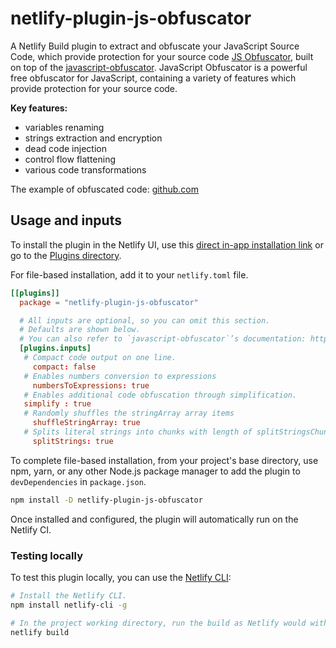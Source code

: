 # netlify-plugin-js-obfuscator

A Netlify Build plugin to extract and obfuscate your JavaScript Source Code, which provide protection for your source code [JS Obfuscator](https://github.com/iamanishroy/netlify-plugin-js-obfuscator), built on top of the [javascript-obfuscator](https://github.com/javascript-obfuscator/javascript-obfuscator). JavaScript Obfuscator is a powerful free obfuscator for JavaScript, containing a variety of features which provide protection for your source code.

**Key features:**
- variables renaming
- strings extraction and encryption
- dead code injection
- control flow flattening
- various code transformations

The example of obfuscated code: [github.com](https://github.com/javascript-obfuscator/javascript-obfuscator/blob/master/examples/javascript-obfuscator.js)

## Usage and inputs

To install the plugin in the Netlify UI, use this [direct in-app installation link](https://app.netlify.com/plugins/netlify-plugin-js-obfuscator/install) or go to the [Plugins directory](https://app.netlify.com/plugins).

For file-based installation, add it to your `netlify.toml` file.

```toml
[[plugins]]
  package = "netlify-plugin-js-obfuscator"

  # All inputs are optional, so you can omit this section.
  # Defaults are shown below.
  # You can also refer to `javascript-obfuscator`’s documentation: https://github.com/javascript-obfuscator/javascript-obfuscator.
  [plugins.inputs]
   # Compact code output on one line.
     compact: false
   # Enables numbers conversion to expressions
     numbersToExpressions: true
   # Enables additional code obfuscation through simplification.
   simplify : true
   # Randomly shuffles the stringArray array items
     shuffleStringArray: true
   # Splits literal strings into chunks with length of splitStringsChunkLength option value
     splitStrings: true
```

To complete file-based installation, from your project's base directory, use npm, yarn, or any other Node.js package manager to add the plugin to `devDependencies` in `package.json`.

```bash
npm install -D netlify-plugin-js-obfuscator
```

Once installed and configured, the plugin will automatically run on the Netlify CI.

### Testing locally

To test this plugin locally, you can use the [Netlify CLI](https://github.com/netlify/cli):

```bash
# Install the Netlify CLI.
npm install netlify-cli -g

# In the project working directory, run the build as Netlify would with the build bot.
netlify build
```

